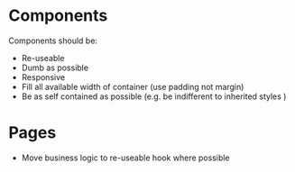 # Components

Components should be:

- Re-useable
- Dumb as possible
- Responsive
- Fill all available width of container (use padding not margin)
- Be as self contained as possible (e.g. be indifferent to inherited styles )

# Pages

- Move business logic to re-useable hook where possible
